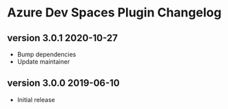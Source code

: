 # Azure Dev Spaces Plugin Changelog

## version 3.0.1 2020-10-27
* Bump dependencies
* Update maintainer

## version 3.0.0 2019-06-10
* Initial release

